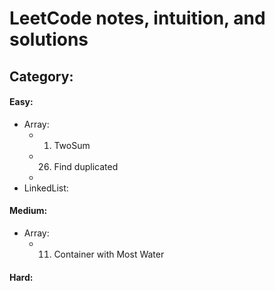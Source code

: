 # LeetCode notes, intuition, and solutions

## Category:

#### Easy:
* Array:
    * 1. TwoSum
    * 26. Find duplicated
    * 
* LinkedList:

#### Medium:
* Array: 
	* 11. Container with Most Water
#### Hard:

	
